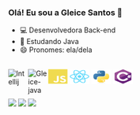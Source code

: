### Olá! Eu sou a Gleice Santos 👋

- 💻 Desenvolvedora Back-end
- 🌱 Estudando Java 
- 😄 Pronomes: ela/dela

<div style="display: inline_block">
  <br>
  <img align="left" alt="Intellij" width="40px" src="https://blog.jetbrains.com/wp-content/uploads/2019/08/logo.png">
  <img align="left" alt="Gleice-java" height:"40" width="40" src="https://cdn4.iconfinder.com/data/icons/logos-and-brands/512/181_Java_logo_logos-256.png"> 
  <img align="center" alt="Gleice-Js" height="30" width="40" src="https://raw.githubusercontent.com/devicons/devicon/master/icons/javascript/javascript-plain.svg">
  <img align="center" alt="Gleice-React" height="30" width="40" src="https://raw.githubusercontent.com/devicons/devicon/master/icons/react/react-original.svg">
  <img align="center" alt="Gleice-Python" height="30" width="40" src="https://raw.githubusercontent.com/devicons/devicon/master/icons/python/python-original.svg">
  <img align="center" alt="Rafa-Csharp" height="30" width="40" src="https://raw.githubusercontent.com/devicons/devicon/master/icons/csharp/csharp-original.svg">


  ##
  <div> 

    
    
 <a href="https://discord.gg/" target="_blank"><img src="https://img.shields.io/badge/Discord-7289DA?style=for-the-badge&logo=discord&logoColor=white" target="_blank"></a> 
  <a href = "mailto:gleicekgregoriosantos@gmail.com"><img src="https://img.shields.io/badge/-Gmail-%23333?style=for-the-badge&logo=gmail&logoColor=white" target="_blank"></a>
  <a href="https://www.linkedin.com/in/gleice-santos108/" target="_blank"><img src="https://img.shields.io/badge/-LinkedIn-%230077B5?style=for-the-badge&logo=linkedin&logoColor=white" target="_blank"></a> 
  
</div>

